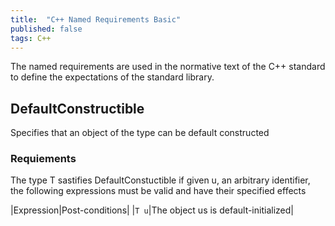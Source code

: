 ```yaml
---
title:  "C++ Named Requirements Basic"
published: false
tags: C++
---
```


The named requirements are used in the normative text of the C++ standard to define the 
expectations of the standard library.

## DefaultConstructible

Specifies that an object of the type can be default constructed

### Requiements

The type T sastifies DefaultConstuctible if given u, an arbitrary identifier, the following expressions must be valid and have their specified effects

|Expression|Post-conditions|
|`T u`|The object us is default-initialized|
